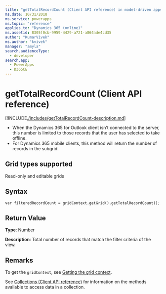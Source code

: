 ```yaml
---
title: "getTotalRecordCount (Client API reference) in model-driven apps| MicrosoftDocs"
ms.date: 10/31/2018
ms.service: powerapps
ms.topic: "reference"
applies_to: "Dynamics 365 (online)"
ms.assetid: 8305f0cb-9959-4429-a721-a864ade4cd35
author: "KumarVivek"
ms.author: "kvivek"
manager: "amyla"
search.audienceType: 
  - developer
search.app: 
  - PowerApps
  - D365CE
---
```

# getTotalRecordCount (Client API reference)



[!INCLUDE[./includes/getTotalRecordCount-description.md](./includes/getTotalRecordCount-description.md)]

- When the Dynamics 365 for Outlook client isn’t connected to the server, this number is limited to those records that the user has selected to take offline.
- For Dynamics 365 mobile clients, this method will return the number of records in the subgrid.

## Grid types supported

Read-only and editable grids

## Syntax

`var filteredRecordCount = gridContext.getGrid().getTotalRecordCount();`

## Return Value

**Type**: Number

**Description**: Total number of records that match the filter criteria of the view.

## Remarks

To get the `gridContext`, see [Getting the grid context](../../grids.md#bkmk_gridcontext).

See [Collections (Client API reference)](../../collections.md) for information on the methods available to access data in a collection.

